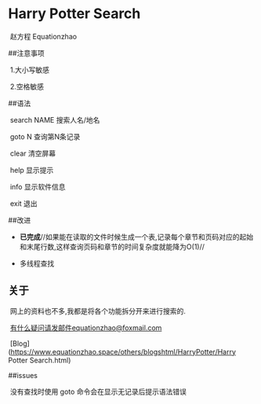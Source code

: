 # Harry Potter Search

​																																											赵方程 Equationzhao

##注意事项

​	1.大小写敏感

​	2.空格敏感

##语法

​	search NAME      搜索人名/地名

​	goto N				  查询第N条记录

​    clear					清空屏幕

​	help					 显示提示

​	info					  显示软件信息

​	exit					   退出

##改进

- **已完成**//如果能在读取的文件时候生成一个表,记录每个章节和页码对应的起始和末尾行数,这样查询页码和章节的时间复杂度就能降为O(1)//


- 多线程查找

## 关于

​	网上的资料也不多,我都是将各个功能拆分开来进行搜索的.

​	有什么疑问请发邮件equationzhao@foxmail.com

​	[Blog](https://www.equationzhao.space/others/blogshtml/HarryPotter/Harry Potter Search.html)

##issues

​	没有查找时使用 goto 命令会在显示无记录后提示语法错误

